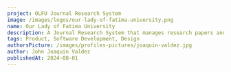 ```yaml
---
project: OLFU Journal Research System
image: /images/logos/our-lady-of-fatima-university.png
name: Our Lady of Fatima University
description: A Journal Research System that manages research papers and publications.
tags: Product, Software Development, Design
authorsPicture: /images/profiles-pictures/joaquin-valdez.jpg
author: John Joaquin Valdez
publishedAt: 2024-08-01
---
```

